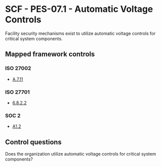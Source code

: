 # SCF - PES-07.1 - Automatic Voltage Controls
Facility security mechanisms exist to utilize automatic voltage controls for critical system components. 
## Mapped framework controls
### ISO 27002
- [A.7.11](../iso27002/a-7.md#a711)
  
### ISO 27701
- [6.8.2.2](../iso27701/6822.md)
  
### SOC 2
- [A1.2](../soc2/a12.md)
  
## Control questions
Does the organization utilize automatic voltage controls for critical system components? 
  